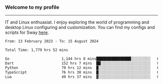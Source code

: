 ### Welcome to my profile

---

IT and Linux enthuasiat. I enjoy exploring the world of programming and desktop Linux configuring and customization. You can find my configs and scripts for Sway [here](https://github.com/uroborosq/mess-of-linux-configurations).

<!-- <div display="block">
 	<img align="left" width="48%" alt="isocalendar" src=".github/metrics/isocalendar_metrics.svg" />
	<img align="center" width="48%" alt="contributions" src=".github/metrics/contributions_metrics.svg" />
	<img align="center" alt="languages" src=".github/metrics/languages_metrics.svg" />
</div> -->

<!-- ![](https://komarev.com/ghpvc/?username=uroborosq&color=success&style=flat-square) -->
<!-- [](https://img.shields.io/github/last-commit/uroborosq/uroborosq?label=Profile%20updated&style=flat-square) -->

<!--START_SECTION:waka-->

```txt
From: 13 February 2023 - To: 15 August 2024

Total Time: 1,779 hrs 52 mins

Go                        1,144 hrs 8 mins████████████████░░░░░░░░░   63.57 %
Dart                      152 hrs 7 mins  ██░░░░░░░░░░░░░░░░░░░░░░░   08.45 %
Python                    79 hrs 12 mins  █░░░░░░░░░░░░░░░░░░░░░░░░   04.40 %
TypeScript                76 hrs 38 mins  █░░░░░░░░░░░░░░░░░░░░░░░░   04.26 %
Lua                       49 hrs 37 mins  ▓░░░░░░░░░░░░░░░░░░░░░░░░   02.76 %
```

<!--END_SECTION:waka-->

